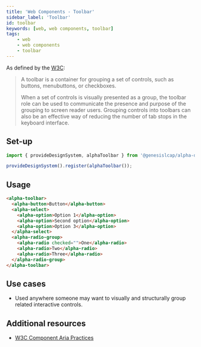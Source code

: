 ```yaml
---
title: 'Web Components - Toolbar'
sidebar_label: 'Toolbar'
id: toolbar
keywords: [web, web components, toolbar]
tags:
    - web
    - web components
    - toolbar
---
```


<div class="toolbar-examples">

As defined by the [W3C](https://w3c.github.io/aria-practices/#toolbar):

> A toolbar is a container for grouping a set of controls, such as buttons, menubuttons, or checkboxes.
>
> When a set of controls is visually presented as a group, the toolbar role can be used to communicate the presence and purpose of the grouping to screen reader users. Grouping controls into toolbars can also be an effective way of reducing the number of tab stops in the keyboard interface.

## Set-up

```ts
import { provideDesignSystem, alphaToolbar } from '@genesislcap/alpha-design-system';

provideDesignSystem().register(alphaToolbar());
```

## Usage

```html live
<alpha-toolbar>
  <alpha-button>Button</alpha-button>
  <alpha-select>
    <alpha-option>Option 1</alpha-option>
    <alpha-option>Second option</alpha-option>
    <alpha-option>Option 3</alpha-option>
  </alpha-select>
  <alpha-radio-group>
    <alpha-radio checked="">One</alpha-radio>
    <alpha-radio>Two</alpha-radio>
    <alpha-radio>Three</alpha-radio>
  </alpha-radio-group>
</alpha-toolbar>
```

## Use cases

* Used anywhere someone may want to visually and structurally group related interactive controls.

## Additional resources

- [W3C Component Aria Practices](https://w3c.github.io/aria-practices/#toolbar)

</div>